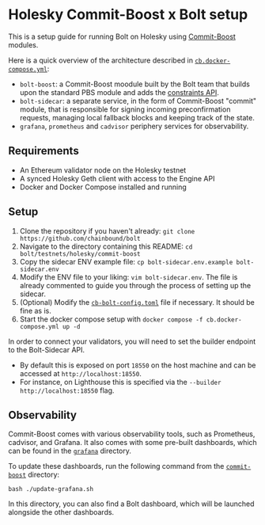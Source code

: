# Holesky Commit-Boost x Bolt setup

This is a setup guide for running Bolt on Holesky using [Commit-Boost](https://commit-boost.github.io/commit-boost-client/) modules.

Here is a quick overview of the architecture described in [`cb.docker-compose.yml`](./cb.docker-compose.yml):

- `bolt-boost`: a Commit-Boost moodule built by the Bolt team that builds upon the standard PBS module and adds
  the [constraints API](https://docs.boltprotocol.xyz/technical-docs/api/builder).
- `bolt-sidecar`: a separate service, in the form of Commit-Boost "commit" module, that is responsible for
  signing incoming preconfirmation requests, managing local fallback blocks and keeping track of the state.
- `grafana`, `prometheus` and `cadvisor` periphery services for observability.

## Requirements

- An Ethereum validator node on the Holesky testnet
- A synced Holesky Geth client with access to the Engine API
- Docker and Docker Compose installed and running

## Setup

1. Clone the repository if you haven't already: `git clone https://github.com/chainbound/bolt`
2. Navigate to the directory containing this README: `cd bolt/testnets/holesky/commit-boost`
3. Copy the sidecar ENV example file: `cp bolt-sidecar.env.example bolt-sidecar.env`
4. Modify the ENV file to your liking: `vim bolt-sidecar.env`. The file is already commented to guide you
   through the process of setting up the sidecar.
5. (Optional) Modify the [`cb-bolt-config.toml`](./cb-bolt-config.toml) file if necessary. It should be fine as is.
6. Start the docker compose setup with `docker compose -f cb.docker-compose.yml up -d`

In order to connect your validators, you will need to set the builder endpoint to the Bolt-Sidecar API.

- By default this is exposed on port `18550` on the host machine and can be accessed at `http://localhost:18550`.
- For instance, on Lighthouse this is specified via the `--builder http://localhost:18550` flag.

## Observability

Commit-Boost comes with various observability tools, such as Prometheus, cadvisor, and Grafana.
It also comes with some pre-built dashboards, which can be found in the [`grafana`](./grafana/) directory.

To update these dashboards, run the following command from the [`commit-boost`](.) directory:

```shell
bash ./update-grafana.sh
```

In this directory, you can also find a Bolt dashboard, which will be launched alongside the other dashboards.
